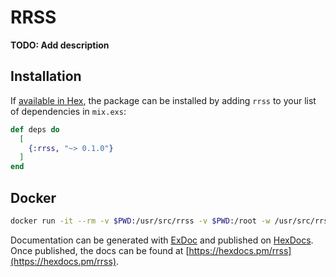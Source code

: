 # RRSS

**TODO: Add description**

## Installation

If [available in Hex](https://hex.pm/docs/publish), the package can be installed
by adding `rrss` to your list of dependencies in `mix.exs`:

```elixir
def deps do
  [
    {:rrss, "~> 0.1.0"}
  ]
end
```
## Docker

```sh
docker run -it --rm -v $PWD:/usr/src/rrss -v $PWD:/root -w /usr/src/rrss elixir iex -S mix
```

Documentation can be generated with [ExDoc](https://github.com/elixir-lang/ex_doc)
and published on [HexDocs](https://hexdocs.pm). Once published, the docs can
be found at [https://hexdocs.pm/rrss](https://hexdocs.pm/rrss).
